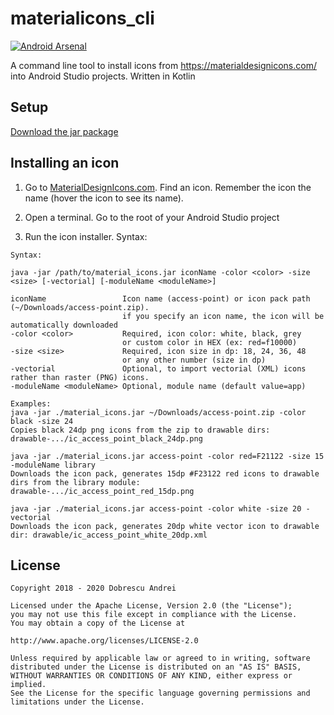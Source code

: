 # materialicons_cli

[![Android Arsenal]( https://img.shields.io/badge/Android%20Arsenal-materialicons__cli-green.svg?style=flat )]( https://android-arsenal.com/details/1/7199 )

A command line tool to install icons from https://materialdesignicons.com/ into Android Studio projects. Written in Kotlin

## Setup

[Download the jar package](maven.andob.info/repository/open_source/ro/andob/materialicons/materialicons/1.1.1/materialicons-1.1.1.jar)

## Installing an icon

1. Go to [MaterialDesignIcons.com](https://materialdesignicons.com/). Find an icon. Remember the icon the name (hover the icon to see its name).

2. Open a terminal. Go to the root of your Android Studio project

3. Run the icon installer. Syntax:

```
Syntax:

java -jar /path/to/material_icons.jar iconName -color <color> -size <size> [-vectorial] [-moduleName <moduleName>]

iconName                 Icon name (access-point) or icon pack path (~/Downloads/access-point.zip).
                         if you specify an icon name, the icon will be automatically downloaded
-color <color>           Required, icon color: white, black, grey
                         or custom color in HEX (ex: red=f10000)
-size <size>             Required, icon size in dp: 18, 24, 36, 48
                         or any other number (size in dp)
-vectorial               Optional, to import vectorial (XML) icons rather than raster (PNG) icons.
-moduleName <moduleName> Optional, module name (default value=app)

Examples:
java -jar ./material_icons.jar ~/Downloads/access-point.zip -color black -size 24
Copies black 24dp png icons from the zip to drawable dirs: drawable-.../ic_access_point_black_24dp.png

java -jar ./material_icons.jar access-point -color red=F21122 -size 15 -moduleName library
Downloads the icon pack, generates 15dp #F23122 red icons to drawable dirs from the library module: drawable-.../ic_access_point_red_15dp.png

java -jar ./material_icons.jar access-point -color white -size 20 -vectorial
Downloads the icon pack, generates 20dp white vector icon to drawable dir: drawable/ic_access_point_white_20dp.xml
```

## License

```
Copyright 2018 - 2020 Dobrescu Andrei  

Licensed under the Apache License, Version 2.0 (the "License"); 
you may not use this file except in compliance with the License. 
You may obtain a copy of the License at  

http://www.apache.org/licenses/LICENSE-2.0  

Unless required by applicable law or agreed to in writing, software 
distributed under the License is distributed on an "AS IS" BASIS, 
WITHOUT WARRANTIES OR CONDITIONS OF ANY KIND, either express or implied. 
See the License for the specific language governing permissions and 
limitations under the License.
```
